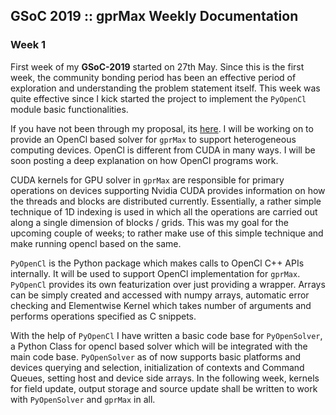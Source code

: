 ## GSoC 2019 :: gprMax Weekly Documentation
### Week 1
First week of my **GSoC-2019** started on 27th May. Since this is the first week, the community bonding period has been an effective period of exploration and understanding the problem statement itself. This week was quite effective since I kick started the project to implement the `PyOpenCl` module basic functionalities. 

If you have not been through my proposal, its [here](https://drive.google.com/open?id=1lG_GW5REkjMihrtbBonxCqwEs7THf4ts). I will be working on to provide an OpenCl based solver for `gprMax` to support heterogeneous computing devices. OpenCl is different from CUDA in many ways. I will be soon posting a deep explanation on how OpenCl programs work. 

CUDA kernels for GPU solver in `gprMax` are responsible for primary operations on devices supporting Nvidia CUDA provides information on how the threads and blocks are distributed currently. Essentially, a rather simple technique of 1D indexing is used in which all the operations are carried out along a single dimension of blocks / grids. This was my goal for the upcoming couple of weeks; to rather make use of this simple technique and make running opencl based on the same. 

`PyOpenCl` is the Python package which makes calls to OpenCl C++ APIs internally. It will be used to support OpenCl implementation for `gprMax`. `PyOpenCl` provides its own featurization over just providing a wrapper. Arrays can be simply created and accessed with numpy arrays, automatic error checking and Elementwise Kernel which takes number of arguments and performs operations specified as C snippets. 

With the help of `PyOpenCl` I have written a basic code base for `PyOpenSolver`, a Python Class for opencl based solver which will be integrated with the main code base. `PyOpenSolver` as of now supports basic platforms and devices querying and selection, initialization of contexts and Command Queues, setting host and device side arrays. In the following week, kernels for field update, output storage and source update shall be written to work with `PyOpenSolver` and `gprMax` in all. 
